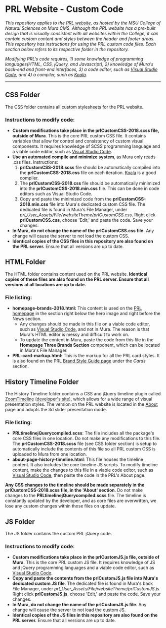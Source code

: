 # PRL Website - Custom Code
*This repository applies to the <a href="https://prl.natsci.msu.edu/">PRL website</a>, as hosted by the MSU College of Natural Sciences on Mura CMS. Although the PRL website has a pre-built design that is visually consistent with all websites within the College, it can contain custom content and styles between the header and footer areas. This repository has instructions for using the PRL custom code files. Each section below refers to its respective folder in the repository.*

*Modifying PRL's code requires, 1) some knowledge of programming languages(HTML, CSS, jQuery, and Javascript), 2) knowledge of Mura's back-end and front-end interfaces, 3) a code editor, such as <a href="https://code.visualstudio.com/"> Visual Studio Code</a>, and 4) a compiler, such as <a href="http://koala-app.com/">Koala</a>.*
<hr>

## CSS Folder
The CSS folder contains all custom stylesheets for the PRL website.
### Instructions to modify code:
 * **Custom modifications take place in the prlCustomCSS-2018.scss file, outside of Mura**. This is the core PRL custom CSS file. It contains variables that allow for control and consistency of custom visual components. It requires knowledge of SCSS programming language and a viable code editor, such as <a href="https://code.visualstudio.com/"> Visual Studio Code</a>.
* **Use an automated compile and minimize system**, as Mura only reads .css files. Instructions:
  1. **prlCustomCSS-2018.scss** file should be automatically compiled into the **prlCustomCSS-2018.css** file on each iteration. <a href="http://koala-app.com/">Koala</a> is a good compiler.
  2. The **prlCustomCSS-2018.css** file should be automatically minimized into the **prlCustomCSS-2018.min.css** file. This can be done in code editors such as Visual Studio Code.
  3. Copy and paste the minimized code from the **prlCustomCSS-2018.min.css** file into Mura's dedicated custom CSS file. The dedicated file is found in Mura's File Manager, under *prl_User_Assets/File/websiteTheme/prlCustomCSS.css*. Right click **prlCustomCSS.css**, choose 'Edit,' and paste the code. Save your changes.
* **In Mura, do not change the name of the prlCustomCSS.css file.** Any change will cause the server to not load the custom CSS.
* **Identical copies of the CSS files in this repository are also found on the PRL server.** Ensure that all versions are up to date.

## HTML Folder
The HTML folder contains content used on the PRL website. **Identical copies of these files are also found on the PRL server. Ensure that all versions at all locations are up to date.**
### File listing:
* **homepage-brands-2018.html:** This content is used on the <a href="https://prl.natsci.msu.edu/">PRL homepage</a> in the section right below the hero image and right before the News section.
  * Any changes should be made in this file on a viable code editor, such as <a href="https://code.visualstudio.com/"> Visual Studio Code</a>, and not in Mura. The reason is that Mura's HTML editor is messy and difficult to work on.
  * To update the content in Mura, paste the code from this file in the **Homepage Three Brands Section** component, which can be located in Mura's File Manager.
* **PRL-card-markup.html:** This is the markup for all the PRL card styles. It is also found on the PRL <a href="https://prl.natsci.msu.edu/about/internal-resources/brand-style-guide/">Brand Style Guide page</a> under the *Cards* section.

## History Timeline Folder
The History Timeline folder contains a CSS and jQuery timeline plugin called <a href="http://preview.codecanyon.net/item/zoomtimeline-css-timeline-pack/full_screen_preview/16918891?_ga=2.76863253.1076320330.1529523907-713049933.1525180595">ZoomTimeline</a> (<a href="http://digitalzoomstudio.net/">developer's site</a>), which allows for a wide range of visual presentation styles. The version on the PRL website is located in the <a href="https://prl.natsci.msu.edu/about/">About</a> page and adopts the 3d slider presentation mode.
### File listing:
* **PRLtimelinejQuerycompiled.scss**: The file includes all the package's core CSS files in one location. Do not make any modifications to this file. The **prlCustomCSS-2018.scss** file (see CSS folder section) is setup to automatically include the contents of this file so all PRL custom CSS is uploaded to Mura from one location.
* **about-page-history-timeline.html**: This file houses the timeline content. It also includes the core timeline JS scripts. To modify timeline content, make the changes to this file in a viable code editor, such as <a href="https://code.visualstudio.com/"> Visual Studio Code</a>, then paste the code in the PRL's About page.

**Any CSS changes to the timeline should be made separately in the prlCustomCSS-2018.scss file, in the 'About' section**. Do not make changes to the **PRLtimelinejQuerycompiled.scss** file. The timeline is constantly updated by the developer, and as core files are overwritten, we lose any custom changes within those files on update.
 
## JS Folder
The JS folder contains the custom PRL jQuery code. 
### Instructions to modify code:
* **Custom modifications take place in the prlCustomJS.js file,  outside of Mura**. This is the core PRL custom JS file. It requires knowledge of JS and jQuery programming languages and a viable code editor, such as <a href="https://code.visualstudio.com/"> Visual Studio Code</a>.
* **Copy and paste the contents from the prlCustomJS.js file into Mura's dedicated custom JS file**. The dedicated file is found in Mura's back File Manager, under *prl_User_Assets/File/websiteTheme/prlCustomJS.js*. Right click **prlCustomJS.js**, choose 'Edit,' and paste the code. Save your changes.
* **In Mura, do not change the name of the prlCustomJS.js file**. Any change will cause the server to not load the custom JS.
* **Identical copies of the JS files in this repository are also found on the PRL server.** Ensure that all versions are up to date.

